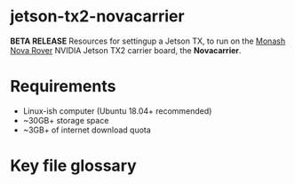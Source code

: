 # jetson-tx2-novacarrier
**BETA RELEASE**
Resources for settingup a Jetson TX, to run on the [Monash Nova Rover](https://www.novarover.space/) NVIDIA Jetson TX2 carrier board, the **Novacarrier**.

# Requirements
- Linux-ish computer (Ubuntu 18.04+ recommended)
- ~30GB+ storage space
- ~3GB+ of internet download quota

# Key file glossary
```bash

```
